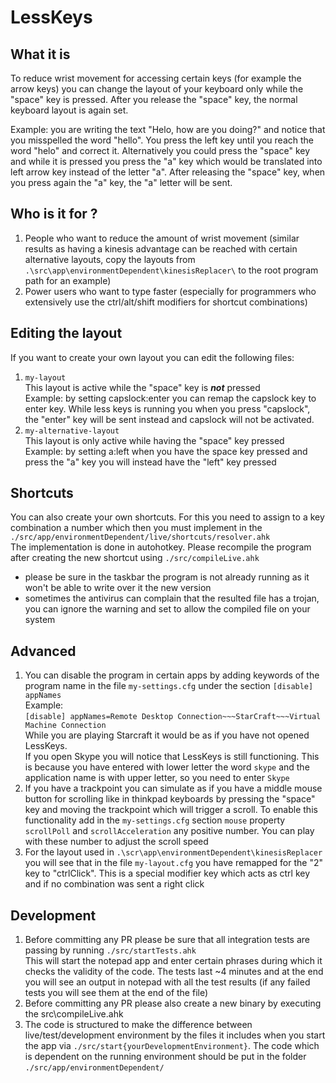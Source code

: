 # LessKeys

## What it is
To reduce wrist movement for accessing certain keys (for example the arrow keys) you can change the layout of your keyboard only while the "space" key is pressed. After you release the "space" key, the normal keyboard layout is again set.

Example: you are writing the text "Helo, how are you doing?" and notice that you misspelled the word "hello". You press the left key until you reach the word "helo" and correct it. Alternatively  you could press the "space" key and while it is pressed you press the "a" key which would be translated into left arrow key instead of the letter "a". After releasing the "space" key, when you press again the "a" key, the "a" letter will be sent.
       
## Who is it for ?
1. People who want to reduce the amount of wrist movement (similar results as having a kinesis advantage can be reached with certain alternative layouts, copy the layouts from `.\src\app\environmentDependent\kinesisReplacer\` to the root program path for an example)
1. Power users who want to type faster (especially for programmers who extensively use the ctrl/alt/shift modifiers for shortcut combinations)

## Editing the layout
If you want to create your own layout you can edit the following files:
1. `my-layout`
<br>This layout is active while the "space" key is ***not*** pressed
<br>Example: by setting capslock:enter you can remap the capslock key to enter key. While less keys is running you when you press "capslock", the "enter" key will be sent instead and capslock will not be activated.
2. `my-alternative-layout`
<br>This layout is only active while having the "space" key pressed
<br>Example: by setting a:left when you have the space key pressed and press the "a" key you will instead have the "left" key pressed

## Shortcuts
You can also create your own shortcuts. For this you need to assign to a key combination a number which then you must implement in the `./src/app/environmentDependent/live/shortcuts/resolver.ahk`
<br>The implementation is done in autohotkey.
Please recompile the program after creating the new shortcut using `./src/compileLive.ahk`
- please be sure in the taskbar the program is not already running as it won't be able to write over it the new version
- sometimes the antivirus can complain that the resulted file has a trojan, you can ignore the warning and set to allow the compiled file on your system

## Advanced
1. You can disable the program in certain apps by adding keywords of the program name in the file `my-settings.cfg` under the section `[disable] appNames`
<br>Example: 
<br>`[disable]
 appNames=Remote Desktop Connection~~~StarCraft~~~Virtual Machine Connection
` 
<br>While you are playing Starcraft it would be as if you have not opened LessKeys.
<br>If you open Skype you will notice that LessKeys is still functioning. This is because you have entered with lower letter the word `skype` and the application name is with upper letter, so you need to enter `Skype` 
1. If you have a trackpoint you can simulate as if you have a middle mouse button for scrolling like in thinkpad keyboards by pressing the "space" key and moving the trackpoint which will trigger a scroll. To enable this functionality add in the `my-settings.cfg` section `mouse` property `scrollPoll` and `scrollAcceleration` any positive number. You can play with these number to adjust the scroll speed
1. For the layout used in `.\scr\app\environmentDependent\kinesisReplacer` you will see that in the file `my-layout.cfg` you have remapped for the "2" key to "ctrlClick". This is a special modifier key which acts as ctrl key and if no combination was sent a right click
## Development
1. Before committing any PR please be sure that all integration tests are passing by running `./src/startTests.ahk`
<br>This will start the notepad app and enter certain phrases during which it checks the validity of the code. The tests last ~4 minutes and at the end you will see an output in notepad with all the test results (if any failed tests you will see them at the end of the file)  
1. Before committing any PR please also create a new binary by executing the src\compileLive.ahk
1. The code is structured to make the difference between live/test/development environment by the files it includes when you start the app via `./src/start{yourDevelopmentEnvironment}`. The code which is dependent on the running environment should be put in the folder `./src/app/environmentDependent/` 
